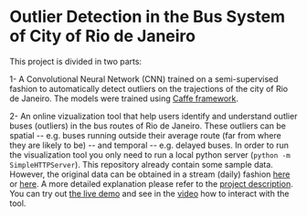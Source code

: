 # Outlier Detection in the Bus System of City of Rio de Janeiro

This project is divided in two parts:

1- A Convolutional Neural Network (CNN) trained on a semi-supervised fashion to automatically detect outliers on the trajections of the city of Rio de Janeiro. The models were trained using [Caffe framework](http://caffe.berkeleyvision.org/).

2- An online vizualization tool that help users identify and understand outlier buses (outliers) in the bus routes of Rio de Janeiro. These outliers can be spatial --  e.g. buses running outside their average route (far from where they are likely to be) -- and temporal -- e.g. delayed buses.
In order to run the visualization tool you only need to run a local python server (`python -m SimpleHTTPServer`). This repository already contain some sample data. However, the original data can be obtained in a stream (daily) fashion [here](http://data.rio.rj.gov.br/dataset/gps-de-onibus) or [here](http://sel.ic.uff.br/bus/).
A more detailed explanation please refer to the [project description](project_proposal.pdf). You can try out [the live demo](http://account.github.io/project) and
see in the [video](http://vimeo.com/1234567) how to interact with the tool.
